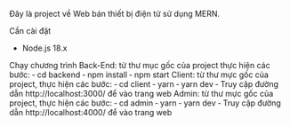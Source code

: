 Đây là project về Web bán thiết bị điện tử sử dụng  MERN.

Cần cài đặt
 - Node.js 18.x

Chạy chương trình
Back-End: từ thư mục gốc của project thực hiện các bước:
‐	cd backend
‐	npm install
‐	npm start
Client: từ thư mực gốc của project, thực hiện các bước:
‐	cd client
‐	yarn
‐	yarn dev
‐	Truy cập đường dẫn http://localhost:3000/ để vào trang web
Admin: từ thư mực gốc của project, thực hiện các bước:
‐	cd admin
‐	yarn
‐	yarn dev
‐	Truy cập đường dẫn http://localhost:4000/ để vào trang web

